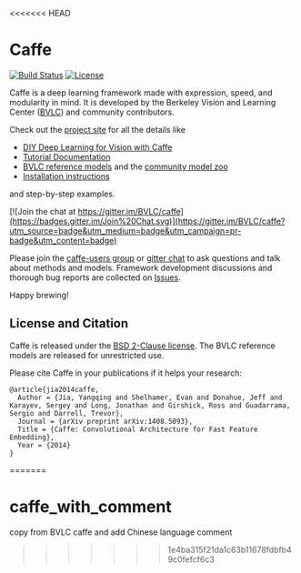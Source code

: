 <<<<<<< HEAD
# Caffe

[![Build Status](https://travis-ci.org/BVLC/caffe.svg?branch=master)](https://travis-ci.org/BVLC/caffe)
[![License](https://img.shields.io/badge/license-BSD-blue.svg)](LICENSE)

Caffe is a deep learning framework made with expression, speed, and modularity in mind.
It is developed by the Berkeley Vision and Learning Center ([BVLC](http://bvlc.eecs.berkeley.edu)) and community contributors.

Check out the [project site](http://caffe.berkeleyvision.org) for all the details like

- [DIY Deep Learning for Vision with Caffe](https://docs.google.com/presentation/d/1UeKXVgRvvxg9OUdh_UiC5G71UMscNPlvArsWER41PsU/edit#slide=id.p)
- [Tutorial Documentation](http://caffe.berkeleyvision.org/tutorial/)
- [BVLC reference models](http://caffe.berkeleyvision.org/model_zoo.html) and the [community model zoo](https://github.com/BVLC/caffe/wiki/Model-Zoo)
- [Installation instructions](http://caffe.berkeleyvision.org/installation.html)

and step-by-step examples.

[![Join the chat at https://gitter.im/BVLC/caffe](https://badges.gitter.im/Join%20Chat.svg)](https://gitter.im/BVLC/caffe?utm_source=badge&utm_medium=badge&utm_campaign=pr-badge&utm_content=badge)

Please join the [caffe-users group](https://groups.google.com/forum/#!forum/caffe-users) or [gitter chat](https://gitter.im/BVLC/caffe) to ask questions and talk about methods and models.
Framework development discussions and thorough bug reports are collected on [Issues](https://github.com/BVLC/caffe/issues).

Happy brewing!

## License and Citation

Caffe is released under the [BSD 2-Clause license](https://github.com/BVLC/caffe/blob/master/LICENSE).
The BVLC reference models are released for unrestricted use.

Please cite Caffe in your publications if it helps your research:

    @article{jia2014caffe,
      Author = {Jia, Yangqing and Shelhamer, Evan and Donahue, Jeff and Karayev, Sergey and Long, Jonathan and Girshick, Ross and Guadarrama, Sergio and Darrell, Trevor},
      Journal = {arXiv preprint arXiv:1408.5093},
      Title = {Caffe: Convolutional Architecture for Fast Feature Embedding},
      Year = {2014}
    }
=======
# caffe_with_comment
copy from BVLC caffe and add Chinese language comment
>>>>>>> 1e4ba315f21da1c63b11678fdbfb49c0fefcf6c3
